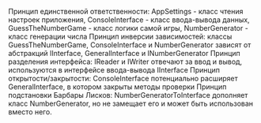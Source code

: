 Принцип единственной ответственности: AppSettings - класс чтения настроек приложения, ConsoleInterface - класс ввода-вывода данных, GuessTheNumberGame - класс логики самой игры, NumberGenerator - класс генерации числа
Принцип инверсии зависимостей: классы GuessTheNumberGame, ConsoleInterface и NumberGenerator зависят от абстракций IInterface, GeneralInterface и INumberGenerator 
Принцип разделения интерфейса: IReader и IWriter отвечают за ввод и вывод, используются в интерфейсе ввода-вывода IInterface 
Принцип открытости/закрытости: ConsoleInterface потенциально расширяет GeneralInterface, в котором закрыты методы проверки
Принцип подстановки Барбары Лисков: NumberGeneratorToInterface дополняет класс NumberGenerator, но не замещает его и может быть использован вместо него.